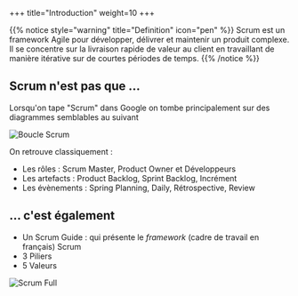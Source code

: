+++
title="Introduction"
weight=10
+++

{{% notice style="warning" title="Definition" icon="pen" %}}
Scrum est un framework Agile pour développer, délivrer et maintenir un produit complexe. Il se concentre sur la livraison rapide de valeur au client en travaillant de manière itérative sur de courtes périodes de temps.
{{% /notice %}}



## Scrum n'est pas que ...
Lorsqu'on tape "Scrum" dans Google on tombe principalement sur des diagrammes semblables au suivant

![Boucle Scrum](../images/boucle_scrum.png)

On retrouve classiquement :
- Les rôles : Scrum Master, Product Owner et Développeurs
- Les artefacts : Product Backlog, Sprint Backlog, Incrément
- Les évènements : Spring Planning, Daily, Rétrospective, Review

## ... c'est également
- Un Scrum Guide : qui présente le *framework* (cadre de travail en français) Scrum
- 3 Piliers
- 5 Valeurs

![Scrum Full](../images/scrum_full.png)
